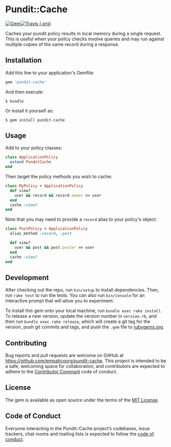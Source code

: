 # Pundit::Cache

[![Gem](https://img.shields.io/gem/v/pundit-cache.svg)](https://rubygems.org/gems/pundit-cache)[![Travis (.org)](https://img.shields.io/travis/empaticoorg/pundit-cache.svg)](https://travis-ci.org/EmpaticoOrg/pundit-cache)

Caches your pundit policy results in local memory during a single request. This is useful when your
policy checks involve queries and may run against multiple copies of the same record during a
response.

## Installation

Add this line to your application's Gemfile:

```ruby
gem 'pundit-cache'
```

And then execute:

    $ bundle

Or install it yourself as:

    $ gem install pundit-cache

## Usage

Add to your policy classes:

```ruby
class ApplicationPolicy
  extend PunditCache
end
```

Then target the policy methods you wish to cache:

```ruby
class MyPolicy < ApplicationPolicy
  def view?
    user && record && record.owner == user
  end
  cache :view?
end
```

Note that you may need to provide a `record` alias to your policy's object:

```ruby
class PostPolicy < ApplicationPolicy
  alias_method :record, :post

  def view?
    user && post && post.poster == user
  end
  cache :view?
end
```

## Development

After checking out the repo, run `bin/setup` to install dependencies. Then, run `rake test` to run the tests. You can also run `bin/console` for an interactive prompt that will allow you to experiment.

To install this gem onto your local machine, run `bundle exec rake install`. To release a new version, update the version number in `version.rb`, and then run `bundle exec rake release`, which will create a git tag for the version, push git commits and tags, and push the `.gem` file to [rubygems.org](https://rubygems.org).

## Contributing

Bug reports and pull requests are welcome on GitHub at https://github.com/empaticoorg/pundit-cache. This project is intended to be a safe, welcoming space for collaboration, and contributors are expected to adhere to the [Contributor Covenant](http://contributor-covenant.org) code of conduct.

## License

The gem is available as open source under the terms of the [MIT License](https://opensource.org/licenses/MIT).

## Code of Conduct

Everyone interacting in the Pundit::Cache project’s codebases, issue trackers, chat rooms and mailing lists is expected to follow the [code of conduct](https://github.com/empaticoorg/pundit-cache/blob/master/CODE_OF_CONDUCT.md).
